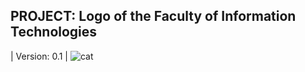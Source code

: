 PROJECT: Logo of the Faculty of Information Technologies
------------------------------------------------------------
| Version: 0.1 |
![cat](https://github.com/user-attachments/assets/81fccccb-b58f-40a3-8316-dee9b03fe5eb)
